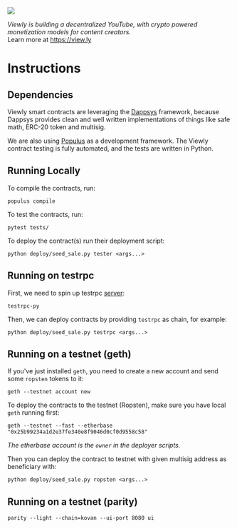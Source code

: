 ![](https://i.imgur.com/ekvJd60.png)

*Viewly is building a decentralized YouTube, with crypto powered monetization models for
content creators.*  
Learn more at https://view.ly

# Instructions

## Dependencies
Viewly smart contracts are leveraging the [Dappsys](https://dappsys.readthedocs.io/en/latest/) framework, because Dappsys provides clean and well written implementations of things like safe math, ERC-20 token and multisig.

We are also using [Populus](http://populus.readthedocs.io/en/latest/) as a development framework. The Viewly contract testing is fully automated, and the tests are written in Python.

## Running Locally
To compile the contracts, run:
```
populus compile
```

To test the contracts, run:
```
pytest tests/
```

To deploy the contract(s) run their deployment script:
```
python deploy/seed_sale.py tester <args...>
```

## Running on testrpc
First, we need to spin up testrpc [server](https://github.com/pipermerriam/eth-testrpc):
```
testrpc-py
```

Then, we can deploy contracts by providing `testrpc` as chain, for example:
```
python deploy/seed_sale.py testrpc <args...>
```


## Running on a testnet (geth)
If you've just installed `geth`, you need to create a new account
and send some `ropsten` tokens to it:
```
geth --testnet account new
```

To deploy the contracts to the testnet (Ropsten),
make sure you have local `geth` running first:
```
geth --testnet --fast --etherbase "0x25b99234a1d2e37fe340e8f9046d0cf0d9558c58"
```
*The etherbase account is the `owner` in the deployer scripts.*


Then you can deploy the contract to testnet with given multisig address as
beneficiary with:
```
python deploy/seed_sale.py ropsten <args...>
```

## Running on a testnet (parity)
```
parity --light --chain=kovan --ui-port 8080 ui
```

